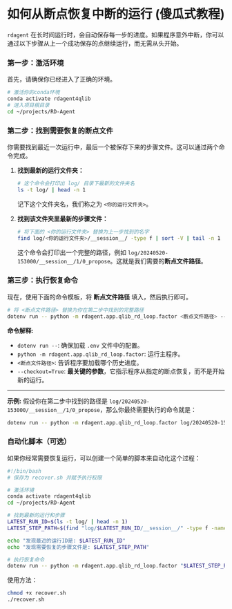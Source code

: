 # 如何从断点恢复中断的运行 (傻瓜式教程)

`rdagent` 在长时间运行时，会自动保存每一步的进度。如果程序意外中断，你可以通过以下步骤从上一个成功保存的点继续运行，而无需从头开始。

### 第一步：激活环境

首先，请确保你已经进入了正确的环境。

```bash
# 激活你的conda环境
conda activate rdagent4qlib
# 进入项目根目录
cd ~/projects/RD-Agent
```

### 第二步：找到需要恢复的断点文件

你需要找到最近一次运行中，最后一个被保存下来的步骤文件。这可以通过两个命令完成。

1.  **找到最新的运行文件夹：**

    ```bash
    # 这个命令会打印出 log/ 目录下最新的文件夹名
    ls -t log/ | head -n 1
    ```
    记下这个文件夹名，我们称之为 `<你的运行文件夹>`。

2.  **找到该文件夹里最新的步骤文件：**

    ```bash
    # 将下面的 <你的运行文件夹> 替换为上一步找到的名字
    find log/<你的运行文件夹>/__session__/ -type f | sort -V | tail -n 1
    ```
    这个命令会打印出一个完整的路径，例如 `log/20240520-153000/__session__/1/0_propose`。这就是我们需要的**断点文件路径**。

### 第三步：执行恢复命令

现在，使用下面的命令模板，将 **断点文件路径** 填入，然后执行即可。

```bash
# 将 <断点文件路径> 替换为你在第二步中找到的完整路径
dotenv run -- python -m rdagent.app.qlib_rd_loop.factor <断点文件路径> --checkout=True
```

**命令解释:**
*   `dotenv run --`: 确保加载 `.env` 文件中的配置。
*   `python -m rdagent.app.qlib_rd_loop.factor`: 运行主程序。
*   `<断点文件路径>`: 告诉程序要加载哪个历史进度。
*   `--checkout=True`: **最关键的参数**，它指示程序从指定的断点恢复，而不是开始新的运行。

---
**示例:**
假设你在第二步中找到的路径是 `log/20240520-153000/__session__/1/0_propose`，那么你最终需要执行的命令就是：

```bash
dotenv run -- python -m rdagent.app.qlib_rd_loop.factor log/20240520-153000/__session__/1/0_propose --checkout=True
```

### 自动化脚本（可选）

如果你经常需要恢复运行，可以创建一个简单的脚本来自动化这个过程：

```bash
#!/bin/bash
# 保存为 recover.sh 并赋予执行权限

# 激活环境
conda activate rdagent4qlib
cd ~/projects/RD-Agent

# 找到最新的运行和步骤
LATEST_RUN_ID=$(ls -t log/ | head -n 1)
LATEST_STEP_PATH=$(find "log/$LATEST_RUN_ID/__session__/" -type f -name "*_*" | sort -V | tail -n 1)

echo "发现最近的运行ID是: $LATEST_RUN_ID"
echo "发现需要恢复的步骤文件是: $LATEST_STEP_PATH"

# 执行恢复命令
dotenv run -- python -m rdagent.app.qlib_rd_loop.factor "$LATEST_STEP_PATH" --checkout=True
```

使用方法：
```bash
chmod +x recover.sh
./recover.sh
``` 